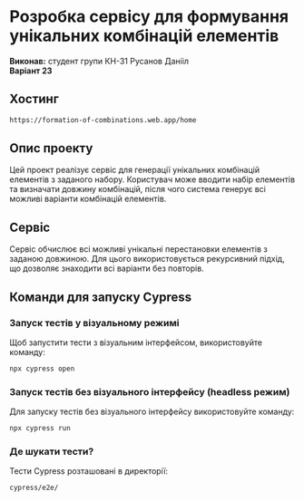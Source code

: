 # Розробка сервісу для формування унікальних комбінацій елементів

**Виконав:** студент групи КН-31 Русанов Данііл  
**Варіант 23**

## Хостинг 
```bash
https://formation-of-combinations.web.app/home
```

## Опис проекту
Цей проект реалізує сервіс для генерації унікальних комбінацій елементів з заданого набору. Користувач може вводити набір елементів та визначати довжину комбінацій, після чого система генерує всі можливі варіанти комбінацій елементів.

## Сервіс
Сервіс обчислює всі можливі унікальні перестановки елементів з заданою довжиною. Для цього використовується рекурсивний підхід, що дозволяє знаходити всі варіанти без повторів.

## Команди для запуску Cypress

### Запуск тестів у візуальному режимі
Щоб запустити тести з візуальним інтерфейсом, використовуйте команду:
```bash
npx cypress open
```

### Запуск тестів без візуального інтерфейсу (headless режим)
Для запуску тестів без візуального інтерфейсу використовуйте команду:
```bash
npx cypress run
```

### Де шукати тести?
Тести Cypress розташовані в директорії:
```bash
cypress/e2e/
```